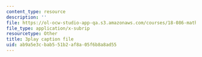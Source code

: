```yaml
---
content_type: resource
description: ''
file: https://ol-ocw-studio-app-qa.s3.amazonaws.com/courses/18-086-mathematical-methods-for-engineers-ii-spring-2006/ab9a5e3cbab551b2af8a05f6b8a8ad55_HHwDX-3IPT0.vtt
file_type: application/x-subrip
resourcetype: Other
title: 3play caption file
uid: ab9a5e3c-bab5-51b2-af8a-05f6b8a8ad55
---
```

